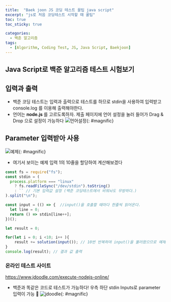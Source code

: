 ```yaml
---
title:  "Baek joon JS 코딩 테스트 꿀팁 java script"
excerpt: "js로 처음 코딩테스트 시작할 때 꿀팁"
toc: true
toc_sticky: true

categories:
  - 백준 알고리즘
tags:
  - [Algorithm, Coding Test, JS, Java Script, Baekjoon]
---  
```


## Java Script로 백준 알고리즘 테스트 시험보기 ##

## 입력과 출력 ##
- 백준 코딩 테스트는 입력과 출력으로 테스트를 하므로 stdin을 사용하여 입력받고 console.log 를 이용해 출력해야한다.
- 언어는 <strong>node.js </strong>를 고르도록하자. 제출 페이지에 언어 설정을 눌러 들어가 Drag & Drop 으로 설정이 가능하다
![언어설정](https://user-images.githubusercontent.com/78516146/161020862-f2dafff1-a45c-4002-a926-4df344dc29f1.png){: #magnific}

## Parameter 입력받아 사용 ##

![예제](https://user-images.githubusercontent.com/78516146/161021824-32ca9de4-99dd-48d7-8ab3-1a3942d0c7c3.png){: #magnific}
- 여기서 보이는 예제 입력 1의 10줄을 할당하여 계산해보겠다

```js
const fs = require("fs");
const stdin = (
  process.platform === "linux"
    ? fs.readFileSync("/dev/stdin").toString()
    : `` // 기본 입력값 설정 (백준 코딩테스트에서 비워놔도 무방하다.)
).split("\n");

const input = (() => {  //input()을 호출할 때마다 한줄씩 읽어온다.
  let line = 0;
  return () => stdin[line++];
})(); 

let result = 0;

for(let i = 0; i <10; i++ ){
    result += solution(input()); // 10번 반복하여 input()을 불러왔으므로 예제 입력 10줄이 모두 입력되었다
}
console.log(result); // 결과 값 출력
```

### 온라인 테스트 사이트 ### 
https://www.jdoodle.com/execute-nodejs-online/
- 백준과 똑같은 코드로 테스트가 가능하다! 우측 하단 stdin Inputs로 parameter 입력이 가능 🤸‍
![jdoodle](https://user-images.githubusercontent.com/78516146/161024031-5dfd7107-362a-400a-9bd5-b49b4d370eda.png){: #magnific}


